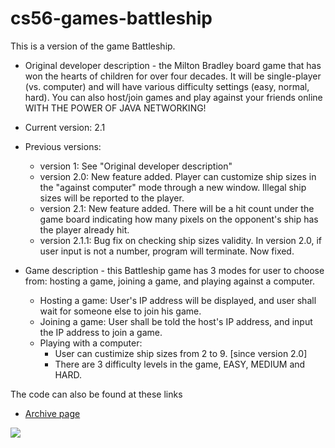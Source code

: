 # cs56-games-battleship

This is a version of the game Battleship. 

* Original developer description - the Milton Bradley board game that has won the hearts of children for over four decades. It will be single-player (vs. computer) and will have various difficulty settings (easy, normal, hard).  You can also host/join games and play against your friends online WITH THE POWER OF JAVA NETWORKING!

* Current version: 2.1
* Previous versions:
	* version 1: See "Original developer description"
	* version 2.0: New feature added. Player can customize ship sizes in the "against computer" mode through a new window. Illegal ship sizes will be reported to the player.
	* version 2.1: New feature added. There will be a hit count under the game board indicating how many pixels on the opponent's ship has the player already hit.
	* version 2.1.1: Bug fix on checking ship sizes validity. In version 2.0, if user input is not a number, program will terminate. Now fixed.

* Game description - this Battleship game has 3 modes for user to choose from: hosting a game, joining a game, and playing against a computer.
	
	* Hosting a game: User's IP address will be displayed, and user shall wait for someone else to join his game.
	* Joining a game: User shall be told the host's IP address, and input the IP address to join a game.
	* Playing with a computer:
		* User can custimize ship sizes from 2 to 9. [since version 2.0]
		* There are 3 difficulty levels in the game, EASY, MEDIUM and HARD.

The code can also be found at these links

* [Archive page](https://foo.cs.ucsb.edu/cs56/issues/0000501/)


![](http://i.imgur.com/bLJD2Wi.jpg)
